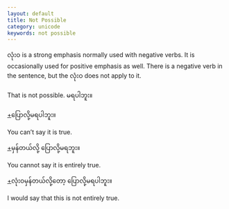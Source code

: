 ```yaml
---
layout: default
title: Not Possible
category: unicode
keywords: not possible
---
```


<p><span class='mm3'>လုံးဝ</span> is a strong emphasis normally used with negative verbs. It is occasionally used for positive emphasis as well. There is a negative verb in the sentence, but the <span class='mm3'>လုံးဝ</span> does not apply to it.</p>

<p>That is not possible.<span class='mm3'> မရပါဘူး။</span></p>

<p class='hide-trigger'><a href="#">+</a><span class='mm3'>ပြောလို့မရပါဘူး။</span></p>
<p class='hide-this'>You can’t say it is true.</p>

<p class='hide-trigger'><a href="#">+</a><span class='mm3'>မှန်တယ်လို့ ပြောလို့မရဘူး။</span></p>
<p class='hide-this'>You cannot say it is entirely true.</p>

<p class='hide-trigger'><a href="#">+</a><span class='mm3'>လုံးဝမှန်တယ်လို့တော့ ပြောလို့မရပါဘူး။</span></p>
<p class='hide-this'>I would say that this is not entirely true.</p>
